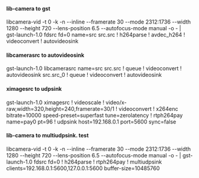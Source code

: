 #### lib-camera to gst
 libcamera-vid -t 0 -k -n --inline --framerate 30 --mode 2312:1736 --width 1280 --height 720 --lens-position 6.5 --autofocus-mode manual -o - | \
gst-launch-1.0 fdsrc fd=0  name=src src.src ! h264parse ! avdec_h264 ! videoconvert ! autovideosink

#### libcamerasrc to autovideosink
gst-launch-1.0 libcamerasrc name=src src.src ! queue ! videoconvert ! autovideosink src.src_0 ! queue ! videoconvert ! autovideosink

#### ximagesrc to udpsink
gst-launch-1.0 ximagesrc ! videoscale ! video/x-raw,width=320,height=240,framerate=30/1 ! videoconvert ! x264enc bitrate=10000 speed-preset=superfast tune=zerolatency ! rtph264pay name=pay0 pt=96 ! udpsink host=192.168.0.1 port=5600 sync=false

#### lib-camera to multiudpsink. test
libcamera-vid -t 0 -k -n --inline --framerate 30 --mode 2312:1736 --width 1280 --height 720 --lens-position 6.5 --autofocus-mode manual -o - | gst-launch-1.0 fdsrc fd=0 ! h264parse ! rtph264pay ! multiudpsink clients=192.168.0.1:5600,127.0.0.1:5600 buffer-size=10485760
